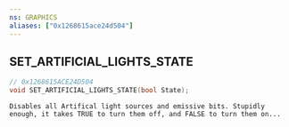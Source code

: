 ```yaml
---
ns: GRAPHICS
aliases: ["0x1268615ace24d504"]
---
```

## SET_ARTIFICIAL_LIGHTS_STATE

```c
// 0x1268615ACE24D504
void SET_ARTIFICIAL_LIGHTS_STATE(bool State);
```

```
Disables all Artifical light sources and emissive bits. Stupidly enough, it takes TRUE to turn them off, and FALSE to turn them on...
```
